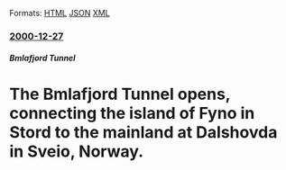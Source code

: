 
Formats: [HTML](/news/2000/12/27/the-bomlafjord-tunnel-opens-connecting-the-island-of-foyno-in-stord-to-the-mainland-at-dalshovda-in-sveio-norway.html)  [JSON](/news/2000/12/27/the-bomlafjord-tunnel-opens-connecting-the-island-of-foyno-in-stord-to-the-mainland-at-dalshovda-in-sveio-norway.json)  [XML](/news/2000/12/27/the-bomlafjord-tunnel-opens-connecting-the-island-of-foyno-in-stord-to-the-mainland-at-dalshovda-in-sveio-norway.xml)  

### [2000-12-27](/news/2000/12/27/index.md)

##### Bmlafjord Tunnel
# The Bmlafjord Tunnel opens, connecting the island of Fyno in Stord to the mainland at Dalshovda in Sveio, Norway.



